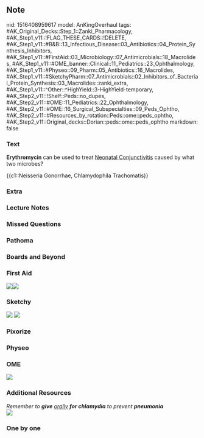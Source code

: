 ## Note
nid: 1516408959617
model: AnKingOverhaul
tags: #AK_Original_Decks::Step_1::Zanki_Pharmacology, #AK_Step1_v11::!FLAG_THESE_CARDS::!DELETE, #AK_Step1_v11::#B&B::13_Infectious_Disease::03_Antibiotics::04_Protein_Synthesis_Inhibitors, #AK_Step1_v11::#FirstAid::03_Microbiology::07_Antimicrobials::18_Macrolides, #AK_Step1_v11::#OME_banner::Clinical::11_Pediatrics::23_Ophthalmology, #AK_Step1_v11::#Physeo::09_Pharm::05_Antibiotics::16_Macrolides, #AK_Step1_v11::#SketchyPharm::07_Antimicrobials::02_Inhibitors_of_Bacterial_Protein_Synthesis::03_Macrolides::zanki_extra, #AK_Step1_v11::^Other::^HighYield::3-HighYield-temporary, #AK_Step2_v11::!Shelf::Peds::no_dupes, #AK_Step2_v11::#OME::11_Pediatrics::22_Ophthalmology, #AK_Step2_v11::#OME::16_Surgical_Subspecialties::09_Peds_Ophtho, #AK_Step2_v11::#Resources_by_rotation::Peds::ome::peds_ophtho, #AK_Step2_v11::Original_decks::Dorian::peds::ome::peds_ophtho
markdown: false

### Text
<b>Erythromycin</b> can be used to treat <u>Neonatal
Conjunctivitis</u> caused by what two microbes?
<div>
  {{c1::Neisseria Gonorrhae, Chlamydophila Trachomatis}}
</div>

### Extra


### Lecture Notes


### Missed Questions


### Pathoma


### Boards and Beyond


### First Aid
<img src="paste-321714525306883.jpg"><img src=
"paste-407523676913667.jpg">

### Sketchy
<img src="paste-219288145231873.jpg"> <img src=
"Screen%20Shot%202020-01-28%20at%206.37.01%20PM.png">

### Pixorize


### Physeo


### OME
<div class="ome-widget">
  <a href=
  "https://onlinemeded.org/spa/pediatrics/ophthalmology/acquire?ref=anki">
  <img src="_OME_AnkiFlashcards_Lesson_6.png"></a>
</div>

### Additional Resources
<div>
  <i>Remember to <b>give</b> <u>orally</u> <b>for chlamydia</b> to
  prevent <b>pneumonia</b></i>
</div><img src="paste-4080919010869249.jpg" style="" class=
"resizer">

### One by one

